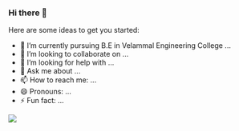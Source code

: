 ### Hi there 👋



Here are some ideas to get you started:

- 🌱 I’m currently pursuing B.E in Velammal Engineering College ...
- 👯 I’m looking to collaborate on ...
- 🤔 I’m looking for help with ...
- 💬 Ask me about ...
- 📫 How to reach me: ...
- 😄 Pronouns: ...
- ⚡ Fun fact: ...
<img align="center" src="https://github-readme-stats.vercel.app/api/<CARD_TYPE>/?username=<USERNAME>&theme=<THEME_NAME>" />


